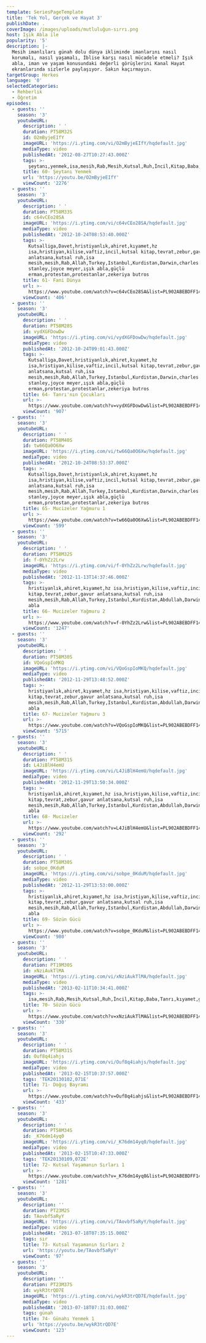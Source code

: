 ```yaml
---
template: SeriesPageTemplate
title: 'Tek Yol, Gerçek ve Hayat 3'
publishDate: .
coverImage: /images/uploads/mutluluğun-sırrı.png
host: Işık Abla ile
popularity: '5'
description: |-
  Mesih imanlıları günah dolu dünya ikliminde imanlarını nasıl
  korumalı, nasıl yaşamalı, İblise karşı nasıl mücadele etmeli? Işık
  abla, iman ve yaşam konusundaki değerli görüşlerini Kanal Hayat
  ekranlarında sizlerle paylaşıyor. Sakın kaçırmayın.
targetGroup: Herkes
language: '0'
selectedCategories:
  - Rehberlik
  - Öğretim
episodes:
  - guests: ''
    season: '3'
    youtubeURL:
      description: ' '
      duration: PT58M32S
      id: O2mByjeEIfY
      imageURL: 'https://i.ytimg.com/vi/O2mByjeEIfY/hqdefault.jpg'
      mediaType: video
      publishedAt: '2012-08-27T10:27:43.000Z'
      tags: >-
        şeytanı,yenmek,isa,mesih,Rab,Mesih,Kutsal,Ruh,İncil,Kitap,Baba,Tanrı,kıyamet,günü,Allah,depresyon,şifa,bereket,Özgürlük,Hastalık,Bunalım,Esenlik,Rahatlık,Mucize,Hristiyanlık,İman,Hz.,İsa,peygamber,İlah,Ruhsal,Protestan,Türk,Hristiyan,Kıyamet,İntihar
      title: 60- Şeytanı Yenmek
      url: 'https://youtu.be/O2mByjeEIfY'
      viewCount: '2276'
  - guests: ''
    season: '3'
    youtubeURL:
      description: ' '
      duration: PT58M33S
      id: c64vCEo28SA
      imageURL: 'https://i.ytimg.com/vi/c64vCEo28SA/hqdefault.jpg'
      mediaType: video
      publishedAt: '2012-10-24T08:53:40.000Z'
      tags: >-
        Kutsalliga,Davet,hristiyanlık,ahiret,kıyamet,hz
        isa,hristiyan,kilise,vaftiz,incil,kutsal kitap,tevrat,zebur,gavur
        anlatsana,kutsal ruh,isa
        mesih,mesih,Rab,Allah,Turkey,Istanbul,Kurdistan,Darwin,charles
        stanley,joyce meyer,ışık abla,güçlü
        erman,protestan,protestanlar,zekeriya butros
      title: 61- Fani Dünya
      url: >-
        https://www.youtube.com/watch?v=c64vCEo28SA&list=PL902ABEBDFF147040&index=61&t=0s
      viewCount: '406'
  - guests: ''
    season: '3'
    youtubeURL:
      description: ' '
      duration: PT58M28S
      id: vydXGFDowDw
      imageURL: 'https://i.ytimg.com/vi/vydXGFDowDw/hqdefault.jpg'
      mediaType: video
      publishedAt: '2012-10-24T09:01:43.000Z'
      tags: >-
        Kutsalliga,Davet,hristiyanlık,ahiret,kıyamet,hz
        isa,hristiyan,kilise,vaftiz,incil,kutsal kitap,tevrat,zebur,gavur
        anlatsana,kutsal ruh,isa
        mesih,mesih,Rab,Allah,Turkey,Istanbul,Kurdistan,Darwin,charles
        stanley,joyce meyer,ışık abla,güçlü
        erman,protestan,protestanlar,zekeriya butros
      title: 64- Tanrı'nın Çocukları
      url: >-
        https://www.youtube.com/watch?v=vydXGFDowDw&list=PL902ABEBDFF147040&index=64&t=0s
      viewCount: '907'
  - guests: ''
    season: '3'
    youtubeURL:
      description: ' '
      duration: PT58M40S
      id: tw66Qa0O6Xw
      imageURL: 'https://i.ytimg.com/vi/tw66Qa0O6Xw/hqdefault.jpg'
      mediaType: video
      publishedAt: '2012-10-24T08:53:37.000Z'
      tags: >-
        Kutsalliga,Davet,hristiyanlık,ahiret,kıyamet,hz
        isa,hristiyan,kilise,vaftiz,incil,kutsal kitap,tevrat,zebur,gavur
        anlatsana,kutsal ruh,isa
        mesih,mesih,Rab,Allah,Turkey,Istanbul,Kurdistan,Darwin,charles
        stanley,joyce meyer,ışık abla,güçlü
        erman,protestan,protestanlar,zekeriya butros
      title: 65- Mucizeler Yağmuru 1
      url: >-
        https://www.youtube.com/watch?v=tw66Qa0O6Xw&list=PL902ABEBDFF147040&index=65&t=0s
      viewCount: '599'
  - guests: ''
    season: '3'
    youtubeURL:
      description: ' '
      duration: PT58M32S
      id: f-0YhZz2Lrw
      imageURL: 'https://i.ytimg.com/vi/f-0YhZz2Lrw/hqdefault.jpg'
      mediaType: video
      publishedAt: '2012-11-13T14:37:46.000Z'
      tags: >-
        hristiyanlık,ahiret,kıyamet,hz isa,hristiyan,kilise,vaftiz,incil,kutsal
        kitap,tevrat,zebur,gavur anlatsana,kutsal ruh,isa
        mesih,mesih,Rab,Allah,Turkey,Istanbul,Kurdistan,Abdullah,Darwin,Mason,isik
        abla
      title: 66- Mucizeler Yağmuru 2
      url: >-
        https://www.youtube.com/watch?v=f-0YhZz2Lrw&list=PL902ABEBDFF147040&index=66&t=0s
      viewCount: '1247'
  - guests: ''
    season: '3'
    youtubeURL:
      description: ' '
      duration: PT58M30S
      id: VQoGspIoMKQ
      imageURL: 'https://i.ytimg.com/vi/VQoGspIoMKQ/hqdefault.jpg'
      mediaType: video
      publishedAt: '2012-11-29T13:48:52.000Z'
      tags: >-
        hristiyanlık,ahiret,kıyamet,hz isa,hristiyan,kilise,vaftiz,incil,kutsal
        kitap,tevrat,zebur,gavur anlatsana,kutsal ruh,isa
        mesih,mesih,Rab,Allah,Turkey,Istanbul,Kurdistan,Abdullah,Darwin,Mason,isik
        abla
      title: 67- Mucizeler Yağmuru 3
      url: >-
        https://www.youtube.com/watch?v=VQoGspIoMKQ&list=PL902ABEBDFF147040&index=67&t=0s
      viewCount: '5715'
  - guests: ''
    season: '3'
    youtubeURL:
      description: ' '
      duration: PT58M31S
      id: L4JiBlH4emU
      imageURL: 'https://i.ytimg.com/vi/L4JiBlH4emU/hqdefault.jpg'
      mediaType: video
      publishedAt: '2012-11-29T13:50:34.000Z'
      tags: >-
        hristiyanlık,ahiret,kıyamet,hz isa,hristiyan,kilise,vaftiz,incil,kutsal
        kitap,tevrat,zebur,gavur anlatsana,kutsal ruh,isa
        mesih,mesih,Rab,Allah,Turkey,Istanbul,Kurdistan,Abdullah,Darwin,Mason,isik
        abla
      title: 68- Mucizeler
      url: >-
        https://www.youtube.com/watch?v=L4JiBlH4emU&list=PL902ABEBDFF147040&index=68&t=0s
      viewCount: '292'
  - guests: ''
    season: '3'
    youtubeURL:
      description: ' '
      duration: PT58M30S
      id: sobpe_0KduM
      imageURL: 'https://i.ytimg.com/vi/sobpe_0KduM/hqdefault.jpg'
      mediaType: video
      publishedAt: '2012-11-29T13:53:00.000Z'
      tags: >-
        hristiyanlık,ahiret,kıyamet,hz isa,hristiyan,kilise,vaftiz,incil,kutsal
        kitap,tevrat,zebur,gavur anlatsana,kutsal ruh,isa
        mesih,mesih,Rab,Allah,Turkey,Istanbul,Kurdistan,Abdullah,Darwin,Mason,isik
        abla
      title: 69- Sözün Gücü
      url: >-
        https://www.youtube.com/watch?v=sobpe_0KduM&list=PL902ABEBDFF147040&index=69&t=0s
      viewCount: '980'
  - guests: ''
    season: '3'
    youtubeURL:
      description: ' '
      duration: PT19M30S
      id: xNziAukTlMA
      imageURL: 'https://i.ytimg.com/vi/xNziAukTlMA/hqdefault.jpg'
      mediaType: video
      publishedAt: '2013-02-11T10:34:41.000Z'
      tags: >-
        isa,mesih,Rab,Mesih,Kutsal,Ruh,İncil,Kitap,Baba,Tanrı,kıyamet,günü,Allah,depresyon,şifa,bereket,Özgürlük,Hastalık,Bunalım,Esenlik,Rahatlık,Mucize,Hristiyanlık,İman,Hz.,İsa,peygamber,İlah,Ruhsal,Protestan,Türk,Hristiyan,Kıyamet,İntihar,Cennet,Cehennem,din,lanet,Cin,Pastör,Kilise,Ahiret,neler,olacak,yargı
      title: 70- Sözün Gücü
      url: >-
        https://www.youtube.com/watch?v=xNziAukTlMA&list=PL902ABEBDFF147040&index=70&t=0s
      viewCount: '330'
  - guests: ''
    season: '3'
    youtubeURL:
      description: ' '
      duration: PT58M31S
      id: Ouf8q4iahjs
      imageURL: 'https://i.ytimg.com/vi/Ouf8q4iahjs/hqdefault.jpg'
      mediaType: video
      publishedAt: '2013-02-15T10:37:57.000Z'
      tags: 'TEK20130102,071E'
      title: 71- Doğuş Bayramı
      url: >-
        https://www.youtube.com/watch?v=Ouf8q4iahjs&list=PL902ABEBDFF147040&index=71&t=0s
      viewCount: '433'
  - guests: ''
    season: '3'
    youtubeURL:
      description: ' '
      duration: PT58M34S
      id: _K76dm14yq0
      imageURL: 'https://i.ytimg.com/vi/_K76dm14yq0/hqdefault.jpg'
      mediaType: video
      publishedAt: '2013-02-15T10:47:33.000Z'
      tags: 'TEK20130109,072E'
      title: 72- Kutsal Yaşamanın Sırları 1
      url: >-
        https://www.youtube.com/watch?v=_K76dm14yq0&list=PL902ABEBDFF147040&index=72&t=0s 
      viewCount: '1281'
  - guests: ''
    season: '3'
    youtubeURL:
      description: ''
      duration: PT23M2S
      id: TAovbf5aRyY
      imageURL: 'https://i.ytimg.com/vi/TAovbf5aRyY/hqdefault.jpg'
      mediaType: video
      publishedAt: '2013-07-18T07:35:15.000Z'
      tags: sır
      title: 73- Kutsal Yaşamanın Sırları 2
      url: 'https://youtu.be/TAovbf5aRyY'
      viewCount: '97'
  - guests: ''
    season: '3'
    youtubeURL:
      description: ''
      duration: PT23M37S
      id: wykR3trQD7E
      imageURL: 'https://i.ytimg.com/vi/wykR3trQD7E/hqdefault.jpg'
      mediaType: video
      publishedAt: '2013-07-18T07:31:03.000Z'
      tags: günah
      title: 74- Günahı Yenmek 1
      url: 'https://youtu.be/wykR3trQD7E'
      viewCount: '123'
---
```



